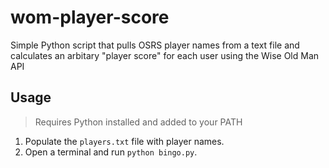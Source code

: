# wom-player-score

Simple Python script that pulls OSRS player names from a text file and calculates an arbitary "player score" for each user using the Wise Old Man API

## Usage

> Requires Python installed and added to your PATH

1. Populate the `players.txt` file with player names.
2. Open a terminal and run `python bingo.py`.
